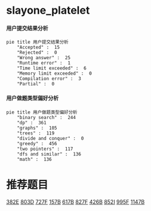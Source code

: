 # slayone_platelet

<!-- tabs:start -->



#### **用户提交结果分析**

```mermaid
pie title 用户提交结果分析
    "Accepted" :  15
    "Rejected" :  0
    "Wrong answer" :  25
    "Runtime error" :  1
    "Time limit exceeded" :  6
    "Memory limit exceeded" :  0
    "Compilation error" :  3
    "Partial" :  0
```

#### **用户做题类型偏好分析**

```mermaid
pie title 用户做题类型偏好分析
    "binary search" :  244
    "dp" :  361
    "graphs" :  105
    "trees" :  119
    "divide and conquer" :  0
    "greedy" :  456
    "two pointers" :  117
    "dfs and similar" :  136
    "math" :  136
```



<!-- tabs:end -->
# 推荐题目
[382E](https://codeforces.com/contest/382/problem/E)
[803D](https://codeforces.com/contest/803/problem/D)
[727F](https://codeforces.com/contest/727/problem/F)
[157B](https://codeforces.com/contest/157/problem/B)
[617B](https://codeforces.com/contest/617/problem/B)
[827F](https://codeforces.com/contest/827/problem/F)
[426B](https://codeforces.com/contest/426/problem/B)
[852I](https://codeforces.com/contest/852/problem/I)
[995F](https://codeforces.com/contest/995/problem/F)
[1147B](https://codeforces.com/contest/1147/problem/B)
